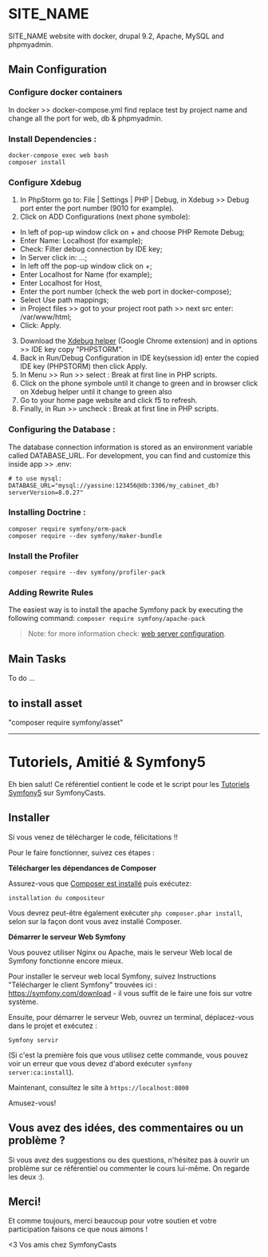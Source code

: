 # SITE_NAME

SITE_NAME website with docker, drupal 9.2, Apache, MySQL and phpmyadmin.


## Main Configuration

### Configure docker containers

In docker >> docker-compose.yml find replace test by project name and change all the port for web, db & phpmyadmin.


### Install Dependencies :

```
docker-compose exec web bash
composer install
```


### Configure Xdebug

1. In PhpStorm go to: File | Settings | PHP | Debug, in Xdebug >> Debug port enter the port number (9010 for example).
2. Click on ADD Configurations (next phone symbole):
  - In left of pop-up window click on + and choose PHP Remote Debug;
  - Enter Name: Localhost (for example);
  - Check: Filter debug connection by IDE key;
  - In Server click in: ...;
  - In left off the pop-up window click on +;
  - Enter Localhost for Name (for example);
  - Enter Localhost for Host,
  - Enter the port number (check the web port in docker-compose);
  - Select Use path mappings;
  - in Project files >> got to your project root path >> next src enter: /var/www/html;
  - Click: Apply.
3. Download the [Xdebug helper](https://chrome.google.com/webstore/detail/xdebug-helper/eadndfjplgieldjbigjakmdgkmoaaaoc) (Google Chrome extension) and in options >> IDE key copy "PHPSTORM".
4. Back in Run/Debug Configuration in IDE key(session id) enter the copied IDE key (PHPSTORM) then click Apply.
5. In Menu >> Run >> select : Break at first line in PHP scripts.
6. Click on the phone symbole until it change to green and in browser click on Xdebug helper until it change to green also
7. Go to your home page website and click f5 to refresh.
8. Finally, in Run >> uncheck : Break at first line in PHP scripts.


### Configuring the Database :

The database connection information is stored as an environment variable called DATABASE_URL. 
For development, you can find and customize this inside app >> .env:

```
# to use mysql:
DATABASE_URL="mysql://yassine:123456@db:3306/my_cabinet_db?serverVersion=8.0.27"
```


### Installing Doctrine :

```
composer require symfony/orm-pack
composer require --dev symfony/maker-bundle
```


### Install the Profiler

`composer require --dev symfony/profiler-pack`


### Adding Rewrite Rules

The easiest way is to install the apache Symfony pack by executing the following command: `composer require symfony/apache-pack`
> Note: for more information check: [web server configuration](https://symfony.com/doc/current/setup/web_server_configuration.html).


## Main Tasks

To do ...

## to install asset 
  "composer require symfony/asset"
  **************************************************

  # Tutoriels, Amitié & Symfony5

Eh bien salut! Ce référentiel contient le code et le script
pour les [Tutoriels Symfony5](https://symfonycasts.com/tracks/symfony) sur SymfonyCasts.

## Installer

Si vous venez de télécharger le code, félicitations !!

Pour le faire fonctionner, suivez ces étapes :

**Télécharger les dépendances de Composer**

Assurez-vous que [Composer est installé](https://getcomposer.org/download/)
puis exécutez:

```
installation du compositeur
```

Vous devrez peut-être également exécuter `php composer.phar install`, selon
sur la façon dont vous avez installé Composer.

**Démarrer le serveur Web Symfony**

Vous pouvez utiliser Nginx ou Apache, mais le serveur Web local de Symfony
fonctionne encore mieux.

Pour installer le serveur web local Symfony, suivez
Instructions "Télécharger le client Symfony" trouvées
ici : https://symfony.com/download - il vous suffit de le faire
une fois sur votre système.

Ensuite, pour démarrer le serveur Web, ouvrez un terminal, déplacez-vous dans le
projet et exécutez :

```
Symfony servir
```

(Si c'est la première fois que vous utilisez cette commande, vous pouvez voir un
erreur que vous devez d'abord exécuter `symfony server:ca:install`).

Maintenant, consultez le site à `https://localhost:8000`

Amusez-vous!

## Vous avez des idées, des commentaires ou un problème ?

Si vous avez des suggestions ou des questions, n'hésitez pas à
ouvrir un problème sur ce référentiel ou commenter le cours
lui-même. On regarde les deux :).

## Merci!

Et comme toujours, merci beaucoup pour votre soutien et votre participation
faisons ce que nous aimons !

<3 Vos amis chez SymfonyCasts